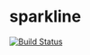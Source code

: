 sparkline
=========

[![Build Status](https://travis-ci.org/cogitatio/sparkline.png?branch=master)](https://travis-ci.org/cogitatio/sparkline)